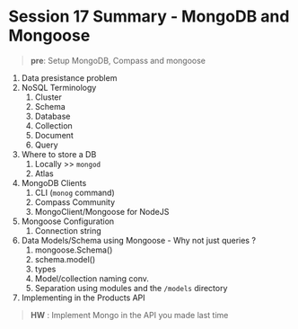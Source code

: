 # Session 17 Summary - MongoDB and Mongoose

> **pre**: Setup MongoDB, Compass and mongoose

1. Data presistance problem
2. NoSQL Terminology
   1. Cluster
   2. Schema
   3. Database
   4. Collection
   5. Document
   6. Query
3. Where to store a DB
   1. Locally >> `mongod`
   2. Atlas
4. MongoDB Clients
   1. CLI (`monog` command)
   2. Compass Community
   3. MongoClient/Mongoose for NodeJS
5. Mongoose Configuration
   1. Connection string
6. Data Models/Schema using Mongoose - Why not just queries ?
   1. mongoose.Schema()
   2. schema.model()
   3. types
   4. Model/collection naming conv.
   5. Separation using modules and the `/models` directory
7. Implementing in the Products API

> **HW** : Implement Mongo in the API you made last time
